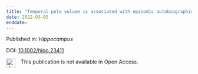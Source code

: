 ```yaml
---
title: "Temporal pole volume is associated with episodic autobiographical memory in healthy older adults"
date: 2022-03-05
enddate:
---
```


Published in: *Hippocampus*

DOI: [10.1002/hipo.23411](https://doi.org/10.1002/hipo.23411)

<img src="https://upload.wikimedia.org/wikipedia/commons/thumb/0/0e/Closed_Access_logo_transparent.svg/1200px-Closed_Access_logo_transparent.svg.png" alt="drawing" width="25" align="left"/> &nbsp;&nbsp;&nbsp;This publication is not available in Open Access.


